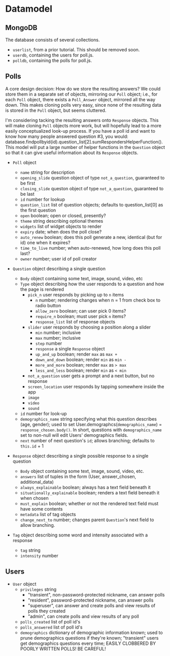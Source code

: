 Datamodel
=========

MongoDB
---------
The database consists of several collections.

* `userlist`, from a prior tutorial. This should be removed soon.
* `userdb`, containing the users for poll.js.
* `polldb`, containing the polls for poll.js.


Polls
---------

A core design decision: How do we store the resulting answers? We could store them in a separate set of objects, mirroring our `Poll` object; i.e., for each `Poll` object, there exists a `Poll_Answer` object, mirrored all the way down. This makes cloning polls very easy, since none of the resulting data is stored in the `Poll` object, but seems cluttered.

I'm considering tacking the resulting answers onto `Response` objects. This will make cloning `Poll` objects more work, but will hopefully lead to a more easily conceptualized look-up process. If you have a poll id and want to know how many people answered question #3, you would: database.findpollbyid(id).question_list[2].sumRespondersHelperFunction(). This model will put a large number of helper functions in the `Question` object so that it can give useful information about its `Response` objects.

* `Poll` object
	* `name` string for description
	* `opening_slide` question object of type `not_a_question`, guaranteed to be first
	* `closing_slide` queston object of type `not_a_question`, guaranteed to be last
	* `id` number for lookup
	* `question_list` list of question objects; defaults to question_list[0] as the first question
	* `open` boolean; open or closed, presently?
	* `theme` string describing optional themes
	* `widgets` list of widget objects to render
	* `expiry` date; when does the poll close?
	* `auto_renew` boolean; does this poll generate a new, identical (but for id) one when it expires?
	* `time_to_live` number; when auto-renewed, how long does this poll last?
	* `owner` number; user id of poll creator

* `Question` object describing a single question
	* `Body` object containing some text, image, sound, video, etc
	* `Type` object describing how the user responds to a question and how the page is rendered
		* `pick_n` user responds by picking up to `n` items
			* `n` number; rendering changes when n = 1 from check box to radio button
			* `allow_zero` boolean; can user pick 0 items?
			* `require_n` boolean; must user pick `n` items?
			* `response_list` list of response objects
		* `slider` user responds by choosing a position along a slider
			* `min` number; inclusive
			* `max` number; inclusive
			* `step` number
			* `response` a single `Response` object
			* `up_and_up` boolean; render `max` as `max +`
			* `down_and_down` boolean; render `min` as `min -`
			* `more_and_more` boolean; render `max` as `> max`
			* `less_and_less` boolean; render `min` as `< min`
		* `not_a_question` user gets a prompt and a next button, but no response
		* `screen_location` user responds by tapping somewhere inside the app
		* `image`
		* `video`
		* `sound`
	* `id` number for look-up
	* `demographics_name` string specifying what this question describes (age, gender); used to set User.demographcs(`demographics_name`) = `response_chosen.body()`. In short, questions with `demographics_name` set to non-null will edit Users' demographics fields. 
	* `next` number of next question's `id`; allows branching; defaults to `this.id` + 1

* `Response` object describing a single possible response to a single question
	* `Body` object containing some text, image, sound, video, etc.
	* `answers` list of tuples in the form (User, answer_chosen, additional_data)
	* `always_explainable` boolean; always has a text field beneath it
	* `situationally_explainable` boolean; renders a text field beneath it when chosen
	* `must_explain` boolean; whether or not the rendered text field must have some contents
	* `metadata` list of tag objects
	* `change_next_to` number; changes parent `Question`'s next field to allow branching.

* `Tag` object describing some word and intensity associated with a response
	* `tag` string
	* `intensity` number

Users
------
* `User` object
	* `privileges` string
		* "transient", non-password-protected nickname, can answer polls
		* "resident", password-protected nickname, can answer polls
		* "superuser", can answer and create polls and view results of polls they created
		* "admin", can create polls and view results of any poll
	* `polls_created` list of poll id's
	* `polls_answered` list of poll id's
	* `demographics` dictionary of demographic information known; used to prune demographics questions if they're known; "transient" users get demographics questions every time; EASILY CLOBBERED BY POORLY WRITTEN POLLS! BE CAREFUL!